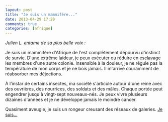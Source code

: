 ```yaml
---
layout: post
title: "Je suis un mammifère..."
date: 2013-04-29 17:20
comments: true
categories: [afrique]
---
```

_Julien L. entame de sa plus belle voix&nbsp;:_

Je suis un mammifère d'Afrique de l'est complètement dépourvu d'instinct de survie. D'une extrême laideur, je peux exécuter ou réduire en esclavage les membres d'une autre colonie. Insensible à la douleur, je ne régule pas la température de mon corps et je ne bois jamais. Il m'arrive couramment de réabsorber mes déjections.

À l’instar de certains insectes, ma société s'articule autour d'une reine avec des ouvrières, des nourrices, des soldats et des mâles. Chaque portée peut engendrer jusqu'à vingt-sept nouveaux-nés. Je peux vivre plusieurs dizaines d'années et je ne développe jamais le moindre cancer.

Quasiment aveugle, je suis un rongeur creusant des réseaux de galeries. [Je suis...](http://vimeo.com/56633602)

